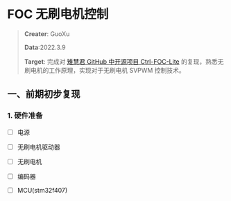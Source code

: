 # FOC 无刷电机控制

> **Creater**: GuoXu
>
> **Data**:2022.3.9
>
> **Target**: 完成对 [雉慧君 GitHub 中开源项目 Ctrl-FOC-Lite](https://github.com/peng-zhihui/Ctrl-FOC-Lite) 的复现，熟悉无刷电机的工作原理，实现对于无刷电机 SVPWM 控制技术。



## 一、前期初步复现

### 1. 硬件准备

- [ ] 电源

- [ ] 无刷电机驱动器

- [ ] 无刷电机

- [ ] 编码器

- [ ] MCU(stm32f407)

